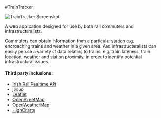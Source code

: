 #TrainTracker

![TrainTracker Screenshot](http://i.imgur.com/v0KDVXl.png "TrainTracker")

A web application designed for use by both rail commuters and infrastructuralists.

Commuters can obtain information from a particular station e.g. encroaching trains and weather in a given area. And infrastructuralists can easily peruse a variety of data relating to trains, e.g. train lateness, train location, weather and station proximity, in order to identify potential infrastructural issues.

#### Third party inclusions:
* [Irish Rail Realtime API](http://api.irishrail.ie/realtime/)
* [jsoup](https://jsoup.org/)
* [Leaflet](http://leafletjs.com/)
* [OpenStreetMap](https://www.openstreetmap.org/)
* [OpenWeatherMap](http://openweathermap.org/)
* [HighCharts](http://www.highcharts.com/)
